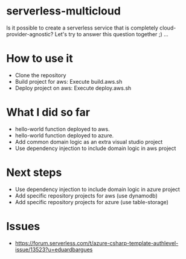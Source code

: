 # serverless-multicloud
Is it possible to create a serverless service that is completely cloud-provider-agnostic? Let's try to answer this question together ;) ...

# How to use it
- Clone the repository
- Build project for aws: Execute build.aws.sh
- Deploy project on aws: Execute deploy.aws.sh

# What I did so far
- hello-world function deployed to aws.
- hello-world function deployed to azure.
- Add common domain logic as an extra visual studio project
- Use dependency injection to include domain logic in aws project

# Next steps
- Use dependency injection to include domain logic in azure project
- Add specific repository projects for aws (use dynamodb)
- Add specific repository projects for azure (use table-storage)

# Issues
- https://forum.serverless.com/t/azure-csharp-template-authlevel-issue/13523?u=eduardbargues